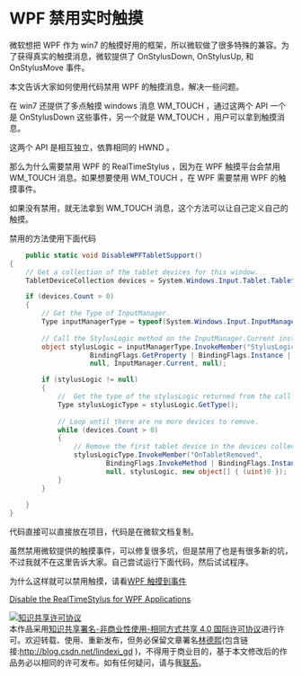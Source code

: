# WPF 禁用实时触摸

微软想把 WPF 作为 win7 的触摸好用的框架，所以微软做了很多特殊的兼容。为了获得真实的触摸消息，微软提供了 OnStylusDown, OnStylusUp, 和 OnStylusMove 事件。

本文告诉大家如何使用代码禁用 WPF 的触摸消息，解决一些问题。

<!--more-->
<!-- csdn -->
<!-- 标签：WPF，触摸 -->

在 win7 还提供了多点触摸 windows 消息 WM_TOUCH ，通过这两个 API 一个是 OnStylusDown 这些事件，另一个就是 WM_TOUCH ，用户可以拿到触摸消息。

这两个 API 是相互独立，依靠相同的 HWND 。

那么为什么需要禁用 WPF 的 RealTimeStylus ，因为在 WPF 触摸平台会禁用 WM_TOUCH 消息。如果想要使用 WM_TOUCH ，在 WPF 需要禁用 WPF 的触摸事件。

如果没有禁用，就无法拿到 WM_TOUCH 消息，这个方法可以让自己定义自己的触摸。

禁用的方法使用下面代码

```csharp
	public static void DisableWPFTabletSupport()
{
    // Get a collection of the tablet devices for this window.  
    TabletDeviceCollection devices = System.Windows.Input.Tablet.TabletDevices;

    if (devices.Count > 0)
    {   
        // Get the Type of InputManager.
        Type inputManagerType = typeof(System.Windows.Input.InputManager);
        
        // Call the StylusLogic method on the InputManager.Current instance.
        object stylusLogic = inputManagerType.InvokeMember("StylusLogic",
                    BindingFlags.GetProperty | BindingFlags.Instance | BindingFlags.NonPublic,
                    null, InputManager.Current, null);

        if (stylusLogic != null)
        {
            //  Get the type of the stylusLogic returned from the call to StylusLogic.
            Type stylusLogicType = stylusLogic.GetType();
            
            // Loop until there are no more devices to remove.
            while (devices.Count > 0)
            {
                // Remove the first tablet device in the devices collection.
                stylusLogicType.InvokeMember("OnTabletRemoved",
                        BindingFlags.InvokeMethod | BindingFlags.Instance | BindingFlags.NonPublic,
                        null, stylusLogic, new object[] { (uint)0 });
            }                
        }
               
    }
}
```

代码直接可以直接放在项目，代码是在微软文档复制。

虽然禁用微软提供的触摸事件，可以修复很多坑，但是禁用了也是有很多新的坑，不过我就不在这里告诉大家。自己尝试运行下面代码，然后试试程序。

为什么这样就可以禁用触摸，请看[WPF 触摸到事件](https://blog.lindexi.com/post/WPF-%E8%A7%A6%E6%91%B8%E5%88%B0%E4%BA%8B%E4%BB%B6.html )

[Disable the RealTimeStylus for WPF Applications](https://msdn.microsoft.com/en-us/library/dd901337(v=vs.90).aspx )

<a rel="license" href="http://creativecommons.org/licenses/by-nc-sa/4.0/"><img alt="知识共享许可协议" style="border-width:0" src="https://licensebuttons.net/l/by-nc-sa/4.0/88x31.png" /></a><br />本作品采用<a rel="license" href="http://creativecommons.org/licenses/by-nc-sa/4.0/">知识共享署名-非商业性使用-相同方式共享 4.0 国际许可协议</a>进行许可。欢迎转载、使用、重新发布，但务必保留文章署名[林德熙](http://blog.csdn.net/lindexi_gd)(包含链接:http://blog.csdn.net/lindexi_gd )，不得用于商业目的，基于本文修改后的作品务必以相同的许可发布。如有任何疑问，请与我[联系](mailto:lindexi_gd@163.com)。

